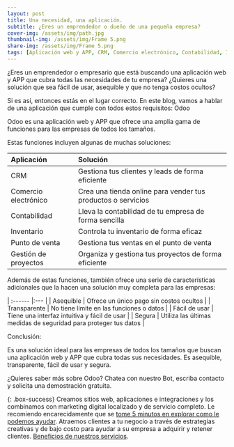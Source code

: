 ```yaml
---
layout: post
title: Una necesidad, una aplicación.
subtitle: ¿Eres un emprendedor o dueño de una pequeña empresa?
cover-img: /assets/img/path.jpg
thumbnail-img: /assets/img/Frame 5.png
share-img: /assets/img/Frame 5.png
tags: [Aplicación web y APP, CRM, Comercio electrónico, Contabilidad, Inventario, Punto de venta, Gestión de proyectos, Empresa, Emprendedor, Empresario, 20 a 40 años, 1 necesidad]
---
```


¿Eres un emprendedor o empresario que está buscando una aplicación web y APP que cubra todas las necesidades de tu empresa? ¿Quieres una solución que sea fácil de usar, asequible y que no tenga costos ocultos?

Si es así, entonces estás en el lugar correcto. En este blog, vamos a hablar de una aplicación que cumple con todos estos requisitos: Odoo

Odoo es una aplicación web y APP que ofrece una amplia gama de funciones para las empresas de todos los tamaños. 


Estas funciones incluyen algunas de muchas soluciones:

| Aplicación | Solución |
| :------ |:--- |
| CRM | Gestiona tus clientes y leads de forma eficiente | 
| Comercio electrónico | Crea una tienda online para vender tus productos o servicios | 
| Contabilidad | Lleva la contabilidad de tu empresa de forma sencilla | 
| Inventario | Controla tu inventario de forma eficaz | 
| Punto de venta | Gestiona tus ventas en el punto de venta |
| Gestión de proyectos | Organiza y gestiona tus proyectos de forma eficiente |


Además de estas funciones, también ofrece una serie de características adicionales que la hacen una solución muy completa para las empresas:


| :------ |:--- |
| Asequible | Ofrece un único pago sin costos ocultos | 
| Transparente | No tiene límite en las funciones o datos | 
| Fácil de usar | Tiene una interfaz intuitiva y fácil de usar | 
| Segura | Utiliza las últimas medidas de seguridad para proteger tus datos | 


Conclusión:

Es una solución ideal para las empresas de todos los tamaños que buscan una aplicación web y APP que cubra todas sus necesidades. Es asequible, transparente, fácil de usar y segura.

¿Quieres saber más sobre Odoo? Chatea con nuestro Bot, escriba contacto y solicita una demostración gratuita.

{: .box-success}
Creamos sitios web, aplicaciones e integraciones y los combinamos con marketing digital localizado y de servicio completo. Le recomiendo encarecidamente que se [tome 5 minutos en explorar como le podemos ayudar](https://www.facebook.com/nube.io). Atraemos clientes a tu negocio a través de estrategias creativas y de bajo costo para ayudar a su empresa a adquirir y retener clientes. [Beneficios de nuestros servicios](https://nubelapy.github.io/nube/aboutme/).